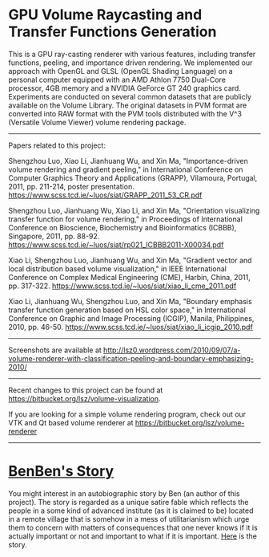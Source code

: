 # GPU Volume Raycasting and Transfer Functions Generation #

This is a GPU ray-casting renderer with various features, including transfer functions, peeling, and importance driven rendering.
We implemented our approach with OpenGL and GLSL (OpenGL Shading Language) on a personal computer equipped with an AMD Athlon 7750 Dual-Core processor, 4GB memory and a NVIDIA GeForce GT 240 graphics card.
Experiments are conducted on several common datasets that are publicly available on the Volume Library. The original datasets in PVM format are converted into RAW format with the PVM tools distributed with the V^3 (Versatile Volume Viewer) volume rendering package.


---

Papers related to this project:

Shengzhou Luo, Xiao Li, Jianhuang Wu, and Xin Ma, "Importance-driven volume rendering and gradient peeling," in International Conference on Computer Graphics Theory and Applications (GRAPP), Vilamoura, Portugal, 2011, pp. 211-214, poster presentation.
https://www.scss.tcd.ie/~luos/siat/GRAPP_2011_53_CR.pdf

Shengzhou Luo, Jianhuang Wu, Xiao Li, and Xin Ma, "Orientation visualizing transfer function for volume rendering," in Proceedings of International Conference on Bioscience, Biochemistry and Bioinformatics (ICBBB), Singapore, 2011, pp. 88-92.
https://www.scss.tcd.ie/~luos/siat/rp021_ICBBB2011-X00034.pdf

Xiao Li, Shengzhou Luo, Jianhuang Wu, and Xin Ma, "Gradient vector and local distribution based volume visualization," in IEEE International Conference on Complex Medical Engineering (CME), Harbin, China, 2011, pp. 317-322.
https://www.scss.tcd.ie/~luos/siat/xiao_li_cme_2011.pdf

Xiao Li, Jianhuang Wu, Shengzhou Luo, and Xin Ma, "Boundary emphasis transfer function generation based on HSL color space," in International Conference on Graphic and Image Processing (ICGIP), Manila, Philippines, 2010, pp. 46-50.
https://www.scss.tcd.ie/~luos/siat/xiao_li_icgip_2010.pdf


---

Screenshots are available at http://lsz0.wordpress.com/2010/09/07/a-volume-renderer-with-classification-peeling-and-boundary-emphasizing-2010/


---

Recent changes to this project can be found at https://bitbucket.org/lsz/volume-visualization.

If you are looking for a simple volume rendering program, check out our VTK and Qt based volume renderer at https://bitbucket.org/lsz/volume-renderer

---


# [BenBen's Story](http://code.google.com/p/volume-visualization/wiki/Story) #
You might interest in an autobiographic story by Ben (an author of this project).
The story is regarded as a unique satire fable which reflects the people in a some kind of advanced institute (as it is claimed to be) located in a remote village that is somehow in a mess of utilitarianism which urge them to concern with matters of consequences that one never knows if it is actually important or not and important to what if it is important.
[Here](http://code.google.com/p/volume-visualization/wiki/Story) is the story.
